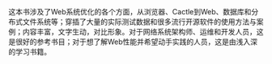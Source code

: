 这本书涉及了Web系统优化的各个方面，从浏览器、Cactle到Web、数据库和分布式文件系统等；穿插了大量的实际测试数据和很多流行开源软件的使用方法与案例；内容丰富，文字生动，对比形象。对于网络系统架构师、运维和开发人员，这是很好的参考书目；对于想了解Web性能并希望动手实践的人员，这是由浅入深的学习书籍。 